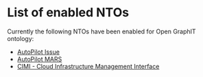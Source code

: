 List of enabled NTOs
====

Currently the following NTOs have been enabled for Open GraphIT ontology:

* [AutoPilot Issue](AutoPilot_MARS)
* [AutoPilot MARS](AutoPilot_MARS)
* [CIMI - Cloud Infrastructure Management Interface](DMTF_CIMI)
